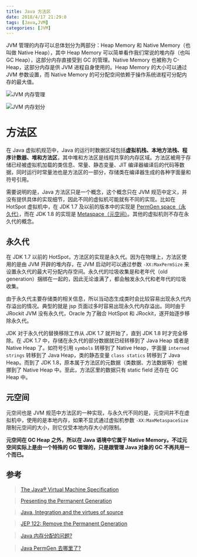 ```yaml
---
title: Java 方法区
date: 2018/4/17 21:29:0
tags: [Java,JVM]
categories: [JVM]
---
```

JVM 管理的内存可以总体划分为两部分：Heap Memory 和 Native Memory（也叫做 Native Heap），其中 Heap Memory 可以简单看作我们常说的堆内存（也叫 GC Heap），这部分内存直接受到 GC 的管理。Native Memory 也被称为 C-Heap，这部分内存是供 JVM 进程自身使用的。Heap Memory 的大小可以通过 JVM 参数设置，而 Native Memory 的可分配空间依赖于操作系统进程可分配内存的最大值。  

<!--more-->

![JVM 内存管理](https://cdn.jsdelivr.net/gh/nekolr/image-hosting@201911242036/2019/07/12/gzM.png)

![JVM 内存划分](https://cdn.jsdelivr.net/gh/nekolr/image-hosting@201911242036/2019/07/12/VAD.png)

# 方法区
在 Java 虚拟机规范中，Java 的运行时数据区域包括**虚拟机栈、本地方法栈、程序计数器、堆和方法区**，其中堆和方法区是线程共享的内存区域。方法区被用于存储已经被虚拟机加载的类信息、常量、静态变量、JIT 编译器编译后的代码等数据，同时运行时常量池也是方法区的一部分，存储类在编译器生成的各种字面量和符号引用。  

需要说明的是，Java 方法区只是一个概念，这个概念只在 JVM 规范中定义，并没有提供具体的实现细节，因此不同的虚拟机可能就有不同的实现。比如在 HotSpot 虚拟机中，在 JDK 1.7 及以前的版本中的实现是 [PermGen space（永久代）](https://plumbr.io/outofmemoryerror/permgen-space)，而在 JDK 1.8 的实现是 [Metaspace（元空间）](https://plumbr.io/outofmemoryerror/metaspace)。其他的虚拟机则不存在永久代的概念。  

## 永久代
在 JDK 1.7 以前的 HotSpot，方法区的实现是永久代。因为在物理上，方法区使用的是由 JVM 开辟的堆内存，在 JVM 启动时可以通过参数 `-XX:MaxPermSize` 来设置永久代的最大可分配内存空间。永久代的垃圾收集是和老年代（old generation）捆绑在一起的，因此无论谁满了，都会触发永久代和老年代的垃圾收集。

由于永久代主要存储类的相关信息，所以当动态生成类时会比较容易出现永久代内存溢出的情况。典型的就是 jsp 页面过多时容易出现永久代内存溢出。同时由于 JRockit JVM 没有永久代，Oracle 为了融合 HotSpot 和 JRockit，遂开始逐步移除永久代。  

JDK 对于永久代的替换移除工作从 JDK 1.7 就开始了，直到 JDK 1.8 时才完全移除。在 JDK 1.7 中，存储在永久代的部分数据就已经转移到了 Java Heap 或者是 Native Heap 了。如符号引用 `symbols` 转移到了 Native Heap，字面量 `interned strings` 转移到了 Java Heap，类的静态变量 `class statics` 转移到了 Java Heap。而到了 JDK 1.8，原本属于方法区的元数据（类数据、方法数据等）也被挪到了 Native Heap 中。至此，方法区里的数据只有 static field 还存在 GC Heap 中。  

## 元空间
元空间也是 JVM 规范中方法区的一种实现，与永久代不同的是，元空间并不在虚拟机中，使用的是本地内存，如果不显式通过虚拟机参数 `-XX:MaxMetaspaceSize` 限制元空间的大小，则它仅受本地内存大小的限制。  

**元空间在 GC Heap 之外，所以在 Java 语境中它属于 Native Memory。不过元空间实际上是由一个特殊的 GC 管理的，只是跟管理 Java 对象的 GC 不再共用一个而已。**  

## 参考

> [The Java® Virtual Machine Specification](https://docs.oracle.com/javase/specs/jvms/se7/html/jvms-2.html#jvms-2.5.4)

>[Presenting the Permanent Generation](https://blogs.oracle.com/jonthecollector/presenting-the-permanent-generation)

> [Java, Integration and the virtues of source](https://sourcevirtues.com/2013/01/14/java-heap-space-and-native-heap-problems/)

> [JEP 122: Remove the Permanent Generation](http://openjdk.java.net/jeps/122)

> [Java 内存分配的问题?](https://www.zhihu.com/question/35362838/answer/62443668)

> [Java PermGen 去哪里了?](http://ifeve.com/java-permgen-removed/)